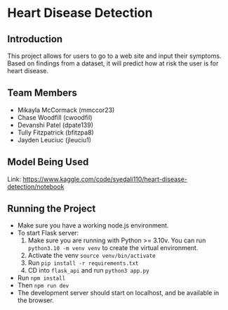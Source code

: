 # Heart Disease Detection

## Introduction

This project allows for users to go to a web site and input their symptoms. Based on findings from a dataset, it will predict how at risk the user is for heart disease.

## Team Members

- Mikayla McCormack (mmccor23)
- Chase Woodfill (cwoodfil)
- Devanshi Patel (dpate139)
- Tully Fitzpatrick (bfitzpa8)
- Jayden Leuciuc (jleuciu1)

## Model Being Used
Link: https://www.kaggle.com/code/syedali110/heart-disease-detection/notebook

## Running the Project

- Make sure you have a working node.js environment.
- To start Flask server:
  1. Make sure you are running with Python >= 3.10v. You can run `python3.10 -m venv venv` to create the virtual environment.
  2. Activate the venv `source venv/bin/activate`
  3. Run `pip install -r requirements.txt`
  4. CD into `flask_api` and run `python3 app.py`
- Run `npm install`
- Then `npm run dev`
- The development server should start on localhost, and be available in the browser.
